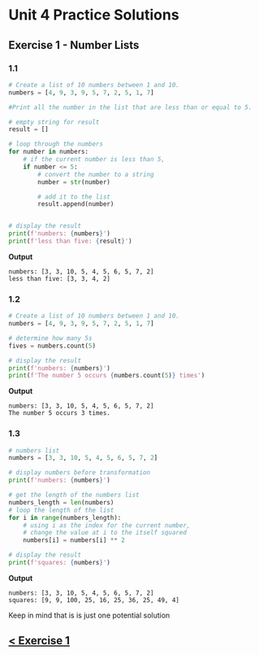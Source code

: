 # Unit 4 Practice Solutions

## Exercise 1 - Number Lists

### **1.1**

```python
# Create a list of 10 numbers between 1 and 10.
numbers = [4, 9, 3, 9, 5, 7, 2, 5, 1, 7]

#Print all the number in the list that are less than or equal to 5.

# empty string for result
result = []

# loop through the numbers
for number in numbers:
    # if the current number is less than 5,
    if number <= 5:
        # convert the number to a string
        number = str(number)

        # add it to the list
        result.append(number)


# display the result
print(f'numbers: {numbers}')
print(f'less than five: {result}')
```

**Output**

    numbers: [3, 3, 10, 5, 4, 5, 6, 5, 7, 2]
    less than five: [3, 3, 4, 2]

### **1.2**

```python
# Create a list of 10 numbers between 1 and 10.
numbers = [4, 9, 3, 9, 5, 7, 2, 5, 1, 7]

# determine how many 5s
fives = numbers.count(5)

# display the result
print(f'numbers: {numbers}')
print(f'The number 5 occurs {numbers.count(5)} times')
```

**Output**

    numbers: [3, 3, 10, 5, 4, 5, 6, 5, 7, 2]
    The number 5 occurs 3 times.

### **1.3**

```python
# numbers list
numbers = [3, 3, 10, 5, 4, 5, 6, 5, 7, 2]

# display numbers before transformation
print(f'numbers: {numbers}')

# get the length of the numbers list
numbers_length = len(numbers)
# loop the length of the list
for i in range(numbers_length):
    # using i as the index for the current number,
    # change the value at i to the itself squared
    numbers[i] = numbers[i] ** 2

# display the result
print(f'squares: {numbers}')
```

**Output**

    numbers: [3, 3, 10, 5, 4, 5, 6, 5, 7, 2]
    squares: [9, 9, 100, 25, 16, 25, 36, 25, 49, 4]

Keep in mind that is is just one potential solution

## [< Exercise 1](../exercise_1.md)